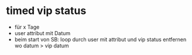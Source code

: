 # timed vip status

- für x Tage
- user attribut mit Datum
- beim start von SB: loop durch user mit attribut und vip status entfernen wo datum > vip datum